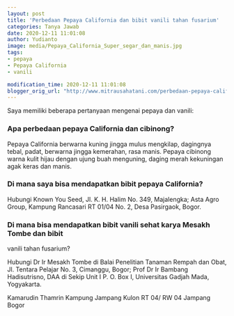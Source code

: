 ```yaml
---
layout: post
title: 'Perbedaan Pepaya California dan bibit vanili tahan fusarium'
categories: Tanya Jawab
date: 2020-12-11 11:01:08
author: Yudianto
image: media/Pepaya_California_Super_segar_dan_manis.jpg
tags:
- pepaya
- Pepaya California
- vanili

modification_time: 2020-12-11 11:01:08
blogger_orig_url: "http://www.mitrausahatani.com/perbedaan-pepaya-california-dan-bibit.html"
---
```


Saya memiliki beberapa pertanyaan mengenai pepaya dan vanili:

### Apa perbedaan pepaya California dan cibinong?

Pepaya California berwarna kuning jingga mulus mengkilap, dagingnya tebal,
padat, berwarna jingga kemerahan, rasa manis. Pepaya cibinong warna kulit
hijau dengan ujung buah menguning, daging merah kekuningan agak keras dan
manis.

### Di mana saya bisa mendapatkan bibit pepaya California?

Hubungi Known You Seed, Jl. K. H. Halim No. 349, Majalengka; Asta Agro Group,
Kampung Rancasari RT 01/04 No. 2, Desa Pasirgaok, Bogor.

### Di mana bisa mendapatkan bibit vanili sehat karya Mesakh Tombe dan bibit
vanili tahan fusarium?

Hubungi Dr Ir Mesakh Tombe di Balai Penelitian Tanaman Rempah dan Obat, Jl.
Tentara Pelajar No. 3, Cimanggu, Bogor; Prof Dr Ir Bambang Hadisutrisno, DAA
di Sekip Unit I P. O. Box I, Universitas Gadjah Mada, Yogyakarta.

Kamarudin Thamrin Kampung Jampang Kulon RT 04/ RW 04 Jampang Bogor


